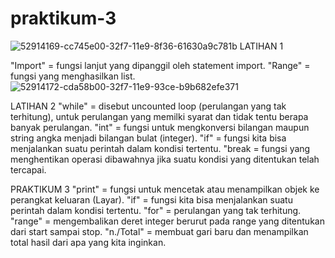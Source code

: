 
# praktikum-3
![52914169-cc745e00-32f7-11e9-8f36-61630a9c781b](https://user-images.githubusercontent.com/46913338/54626776-76383d80-4aa4-11e9-82f6-51b7bb662baa.JPG)
LATIHAN 1

"Import" = fungsi lanjut yang dipanggil oleh statement import.
"Range" = fungsi yang menghasilkan list.
![52914172-cda58b00-32f7-11e9-93ce-b9b682efe371](https://user-images.githubusercontent.com/46913338/54630652-ec40a280-4aac-11e9-8f2f-57ba4d071a6b.JPG)

LATIHAN 2
"while" = disebut uncounted loop (perulangan yang tak terhitung), untuk perulangan yang memilki syarat dan tidak tentu berapa banyak perulangan.
"int" = fungsi untuk mengkonversi bilangan maupun string angka menjadi bilangan bulat (integer).
"if" = fungsi kita bisa menjalankan suatu perintah dalam kondisi tertentu.
"break = fungsi yang menghentikan operasi dibawahnya jika suatu kondisi yang ditentukan telah tercapai.


PRAKTIKUM 3
"print" = fungsi untuk mencetak atau menampilkan objek ke perangkat keluaran (Layar).
"if" = fungsi kita bisa menjalankan suatu perintah dalam kondisi tertentu.
"for" = perulangan yang tak terhitung.
"range" = mengembalikan deret integer berurut pada range yang ditentukan dari start sampai stop.
"n./Total" = membuat gari baru dan menampilkan total hasil dari apa yang kita inginkan.
